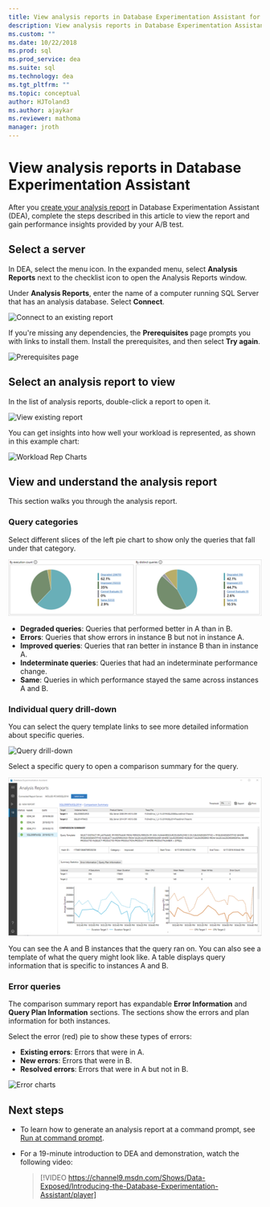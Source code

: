 ```yaml
---
title: View analysis reports in Database Experimentation Assistant for SQL Server upgrades
description: View analysis reports in Database Experimentation Assistant
ms.custom: ""
ms.date: 10/22/2018
ms.prod: sql
ms.prod_service: dea
ms.suite: sql
ms.technology: dea
ms.tgt_pltfrm: ""
ms.topic: conceptual
author: HJToland3
ms.author: ajaykar
ms.reviewer: mathoma
manager: jroth
---
```


# View analysis reports in Database Experimentation Assistant

After you [create your analysis report](database-experimentation-assistant-create-report.md) in Database Experimentation Assistant (DEA), complete the steps described in this article to view the report and gain performance insights provided by your A/B test.

## Select a server

In DEA, select the menu icon. In the expanded menu, select **Analysis Reports** next to the checklist icon to open the Analysis Reports window.

Under **Analysis Reports**, enter the name of a computer running SQL Server that has an analysis database. Select **Connect**. 

![Connect to an existing report](./media/database-experimentation-assistant-view-report/dea-view-report-connect.png)

If you're missing any dependencies, the **Prerequisites** page prompts you with links to install them. Install the prerequisites, and then select **Try again**.

![Prerequisites page](./media/database-experimentation-assistant-view-report/dea-view-report-prereq.png)

## Select an analysis report to view

In the list of analysis reports, double-click a report to open it.

![View existing report](./media/database-experimentation-assistant-view-report/dea-view-report-view-existing.png)

You can get insights into how well your workload is represented, as shown in this example chart:

![Workload Rep Charts](./media/database-experimentation-assistant-view-report/dea-view-report-workload-compare.png)

## View and understand the analysis report

This section walks you through the analysis report.

### Query categories

Select different slices of the left pie chart to show only the queries that fall under that category.

![Report pie slices](./media/database-experimentation-assistant-view-report/dea-view-report-pie-slices.png)

- **Degraded queries**: Queries that performed better in A than in B.  
- **Errors**: Queries that show errors in instance B but not in instance A.  
- **Improved queries**: Queries that ran better in instance B than in instance A.  
- **Indeterminate queries**: Queries that had an indeterminate performance change.  
- **Same**: Queries in which performance stayed the same across instances A and B.

### Individual query drill-down

You can select the query template links to see more detailed information about specific queries.

![Query drill-down](./media/database-experimentation-assistant-view-report/dea-view-report-drilldown.png)

Select a specific query to open a comparison summary for the query.

![Comparison Summary](./media/database-experimentation-assistant-view-report/dea-view-report-comparison-summary.png)

You can see the A and B instances that the query ran on. You can also see a template of what the query might look like. A table displays query information that is specific to instances A and B.

### Error queries

The comparison summary report has expandable **Error Information** and **Query Plan Information** sections. The sections show the errors and plan information for both instances.

Select the error (red) pie to show these types of errors:
- **Existing errors**: Errors that were in A.
- **New errors**: Errors that were in B.
- **Resolved errors**: Errors that were in A but not in B.

![Error charts](./media/database-experimentation-assistant-view-report/dea-view-report-error-charts.png)

## Next steps

- To learn how to generate an analysis report at a command prompt, see [Run at command prompt](database-experimentation-assistant-run-command-prompt.md).

- For a 19-minute introduction to DEA and demonstration, watch the following video:

  > [!VIDEO https://channel9.msdn.com/Shows/Data-Exposed/Introducing-the-Database-Experimentation-Assistant/player]
